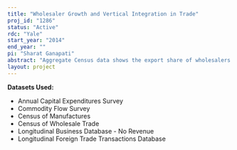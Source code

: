 ```yaml
---
title: "Wholesaler Growth and Vertical Integration in Trade"
proj_id: "1286"
status: "Active"
rdc: "Yale"
start_year: "2014"
end_year: ""
pi: "Sharat Ganapati"
abstract: "Aggregate Census data shows the export share of wholesalers has increased over the last 15 years. How and why are wholesalers' exports growing? Census benefits include the linking of the external trade indicators to the LFTTD and CWF and assessing the relevance of a firm's industrial classification."
layout: project
---
```


**Datasets Used:**

  - Annual Capital Expenditures Survey 
  - Commodity Flow Survey 
  - Census of Manufactures 
  - Census of Wholesale Trade 
  - Longitudinal Business Database - No Revenue 
  - Longitudinal Foreign Trade Transactions Database 

